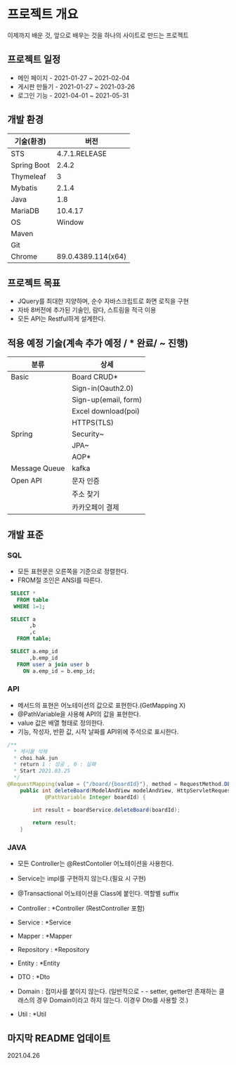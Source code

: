 # 프로젝트 개요

이제까지 배운 것, 앞으로 배우는 것을 하나의 사이트로 만드는 프로젝트

## 프로젝트 일정

- 메인 페이지   - 2021-01-27 ~ 2021-02-04
- 게시판 만들기 - 2021-01-27 ~ 2021-03-26
- 로그인 기능   - 2021-04-01 ~ 2021-05-31

## 개발 환경
|기술(환경)|버전|
|------|---|
|STS|4.7.1.RELEASE|
|Spring Boot|2.4.2|
|Thymeleaf|3|
|Mybatis|2.1.4|
|Java|1.8|
|MariaDB|10.4.17|
|OS|Window|
|Maven| |
|Git||
|Chrome|89.0.4389.114(x64)|


## 프로젝트 목표
- JQuery를 최대한 지양하며, 순수 자바스크립트로 화면 로직을 구현
- 자바 8버전에 추가된 기술인, 람다, 스트림을 적극 이용
- 모든 API는 Restful하게 설계한다.



























## 적용 예정 기술(계속 추가 예정 / * 완료/ ~ 진행)
|분류|상세|
|------|---|
|Basic|Board CRUD*|
||Sign-in(Oauth2.0)|
||Sign-up(email, form)|
||Excel download(poi)|
||HTTPS(TLS)|
|Spring|Security~|
||JPA~|
||AOP*|
|Message Queue|kafka|
|Open API|문자 인증|
||주소 찾기|
||카카오페이 결제|


## 개발 표준

### SQL
- 모든 표현문은 오른쪽을 기준으로 정렬한다.
- FROM절 조인은 ANSI를 따른다.
```sql
 SELECT *
   FROM table
  WHERE 1=1;

 SELECT a
       ,b
       ,c
   FROM table;

 SELECT a.emp_id
       ,b.emp_id
   FROM user a join user b
     ON a.emp_id = b.emp_id;
```



### API
- 메서드의 표현은 어노테이션의 값으로 표현한다.(GetMapping X)
- @PathVariable을 사용해 API의 값을 표현한다.
- value 값은 배열 형태로 정의한다. 
- 기능, 작성자, 반환 값, 시작 날짜를 API위에 주석으로 표시한다.
```java
/**
  * 게시물 삭제
  * choi.hak.jun
  * return 1 : 성공 , 0 : 실패
  * Start 2021.03.25
  */
@RequestMapping(value = {"/board/{boardId}"}, method = RequestMethod.DELETE)
	public int deleteBoard(ModelAndView modelAndView, HttpServletRequest request, HttpServletResponse response,
			@PathVariable Integer boardId) {

		int result = boardService.deleteBoard(boardId);
		
		return result;
	}
```


### JAVA
- 모든 Controller는 @RestContoller 어노테이션을 사용한다.
- Service는 impl를 구현하지 않는다.(필요 시 구현)
- @Transactional 어노테이션을 Class에 붙인다.
역할별 suffix

- Controller : *Controller (RestController 포함)
- Service : *Service
- Mapper : *Mapper
- Repository : *Repository 
- Entity : *Entity
- DTO : *Dto
- Domain : 접미사를 붙이지 않는다. (일반적으로 - - setter, getter만 존재하는 클래스의 경우 Domain이라고 하지 않는다. 이경우 Dto를 사용할 것.)
- Util : *Util

## 마지막 README 업데이트
2021.04.26
